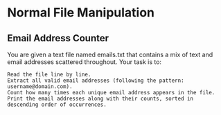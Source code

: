 # Normal File Manipulation

## Email Address Counter

You are given a text file named emails.txt that contains a mix of text and email addresses scattered throughout. Your task is to:

    Read the file line by line.
    Extract all valid email addresses (following the pattern: username@domain.com).
    Count how many times each unique email address appears in the file.
    Print the email addresses along with their counts, sorted in descending order of occurrences.
